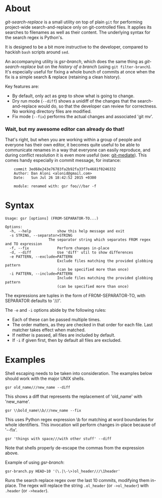 # About

*git-search-replace* is a small utility on top of plain `git` for performing project-wide search-and-replace only on git-controlled files. It applies its searches to filenames as well as their content. The underlying syntax for the search regex is Python's.

It is designed to be a bit more instructive to the developer, compared to hackish `bash` scripts around `sed`.

An accompanying utility is *gsr-branch*, which does the same thing as *git-search-replace* but on the *history of a branch* (using `git filter-branch`). It's especially useful for fixing a whole bunch of commits at once when the fix is a simple search & replace (retaining a clean history).

Key features are:

* By default, only act as grep to show what is going to change.
* Dry run mode (`--diff`) shows a unidiff of the changes that the search-and-replace would do, so that the developer can review for correctness. No working directory files are modified.
* Fix mode (`--fix`) performs the actual changes and associated 'git mv'.

### Wait, but my awesome editor can already do that!

That's right, but when you are working within a group of people and everyone has their own editor, it becomes quite useful to be able to communicate renames in a way that everyone can easily reproduce, and during conflict resolution it is even more useful (see: [git-mediate](https://github.com/Peaker/git-mediate)). This comes handy especially in commit message, for instance:

```
    commit 3ed68e243e76783fa2b92fa33f7e4681f0246332
    Author: Dan Aloni <alonid@gmail.com>
    Date:   Sun Jul 26 18:42:52 2015 +0300

    module: renamed with: gsr foo///bar -f

```

# Syntax

    Usage: gsr [options] (FROM-SEPARATOR-TO...)

    Options:
      -h, --help            show this help message and exit
      -s STRING, --separator=STRING
                        The separator string which separates FROM regex and TO expression
      -f, --fix             Perform changes in-place
      -d, --diff            Use 'diff' util to show differences
      -e PATTERN, --exclude=PATTERN
                            Exclude files matching the provided globbing pattern
                            (can be specified more than once)
      -i PATTERN, --include=PATTERN
                            Include files matching the provided globbing pattern
                            (can be specified more than once)

The expressions are tuples in the form of FROM-SEPARATOR-TO, with SEPARATOR defaults to '///'.

The `-e` and `-i` options abide by the following rules:

* Each of these can be passed multiple times.
* The order matters, as they are checked in that order for each file. Last matcher takes effect when matched.
* If neither is passed, all files are included by default.
* If `-i` if given first, then by default all files are excluded.

# Examples

Shell escaping needs to be taken into consideration. The examples below should work with the major UNIX shells.

    gsr old_name///new_name --diff

This shows a diff that represents the replacement of 'old_name' with 'new_name'.

    gsr \\bold_name\\b///new_name --fix

This uses Python regex expression \b for matching at word boundaries for whole identifiers. This invocation will perform changes in-place because of '--fix'.

    gsr 'things with space///with other stuff' --diff

Note that shells properly de-escape the commas from the expression above.

Example of using *gsr-branch*:

    gsr-branch.py HEAD~10 '(\.|\-\>)ol_header///\1header'

Runs the search replace regex over the last 10 commits, modifying them in-place. The regex will replace the string `.ol_header` (or `->ol_header`) with `.header` (or `->header`).
